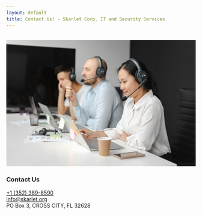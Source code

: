 ```yaml
---
layout: default
title: Contact Us! - Skarlet Corp. IT and Security Services
---
```


<meta name="description" content="Contact Skarlet Corp. Managed IT and Cyber Security Services in Dixie County Florida">

<br>
<div class="container border-0">
<!-- Bootstrap Contact Card with Image -->
	<div class="card-group" style="width: 525; hight: 300" >
	<img src="/img/remote_support.webp" alt="Skarlet Corp. of Dixie County Florida" class="w-50">
		<div class="card border-0" style="w-100; h-100">
			<div class="row g-0 ">
				<!-- Contact Information Section -->
				<div class="col-md-8">
					<div class="card-body">
						<h3 class="card-title">Contact Us</h3>
						<div>
							<div class="feature bg-primary bg-gradient text-white rounded-3 mb-1"><i class="bi bi-telephone-fill"></i></div> <a href="tel:+13523898590"> +1 (352) 389-8590 </a> <br>
							<div class="feature bg-primary bg-gradient text-white rounded-3 mb-1"><i class="bi bi-envelope-fill"></i></div> <a href="mailto:info@skarlet.org"> info@skarlet.org </a><br>
							<div class="feature bg-primary bg-gradient text-white rounded-3 mb-1"><i class="bi bi-mailbox2"></i></div> PO Box 3, CROSS CITY, FL 32628
						</div>
					</div>
				</div>
			</div>
		</div>
	</div>
</div>

<br>
